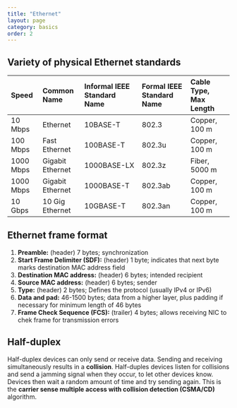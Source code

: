 ```yaml
---
title: "Ethernet"
layout: page
category: basics
order: 2
---
```


## Variety of physical Ethernet standards

| Speed     | Common Name      | Informal IEEE Standard Name | Formal IEEE Standard Name | Cable Type, Max Length |
|:---       |:---              |:---                         |:---                       |:---                    |
| 10 Mbps   | Ethernet         | 10BASE-T                    | 802.3                     | Copper, 100 m          |
| 100 Mbps  | Fast Ethernet    | 100BASE-T                   | 802.3u                    | Copper, 100 m          |
| 1000 Mbps | Gigabit Ethernet | 1000BASE-LX                 | 802.3z                    | Fiber, 5000 m          |
| 1000 Mbps | Gigabit Ethernet | 1000BASE-T                  | 802.3ab                   | Copper, 100 m          |
| 10 Gbps   | 10 Gig Ethernet  | 10GBASE-T                   | 802.3an                   | Copper, 100 m          |

## Ethernet frame format
1. __Preamble:__ (header) 7 bytes; synchronization
2. __Start Frame Delimiter (SDF):__ (header) 1 byte; indicates that next byte marks destination MAC address field
3. __Destination MAC address:__ (header) 6 bytes; intended recipient
4. __Source MAC address:__ (header) 6 bytes; sender
5. __Type:__ (header) 2 bytes; Defines the protocol (usually IPv4 or IPv6)
6. __Data and pad:__ 46-1500 bytes; data from a higher layer, plus padding if necessary for minimum length of 46 bytes
7. __Frame Check Sequence (FCS):__ (trailer) 4 bytes; allows receiving NIC to chek frame for transmission errors

## Half-duplex
Half-duplex devices can only send or receive data. Sending and receiving simultaneously results in a __collision__. Half-duples devices listen for collisions and send a jamming signal when they occur, to let other devices know. Devices then wait a random amount of time and try sending again. This is the __carrier sense multiple access with collision detection (CSMA/CD)__ algorithm.